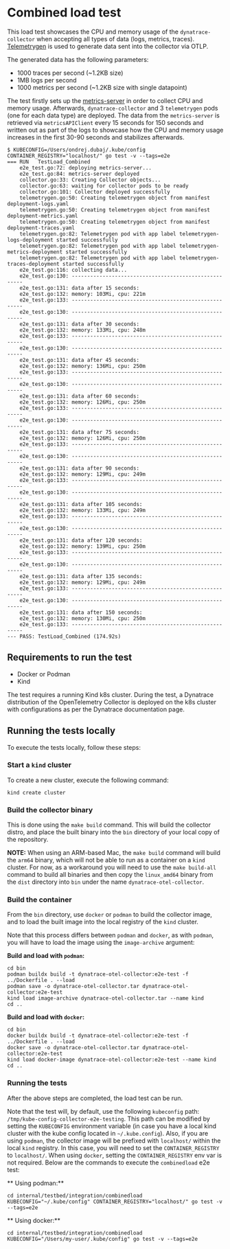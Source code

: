 # Combined load test

This load test showcases the CPU and memory usage of the `dynatrace-collector` when accepting all
types of data (logs, metrics, traces).
[Telemetrygen](https://github.com/open-telemetry/opentelemetry-collector-contrib/tree/main/cmd/telemetrygen#telemetry-generator-for-opentelemetry)
is used to generate data sent into the collector via OTLP.

The generated data has the following parameters:

- 1000 traces per second (~1.2KB size)
- 1MB logs per second
- 1000 metrics per second (~1.2KB size with single datapoint)

The test firstly sets up the [metrics-server](https://kubernetes-sigs.github.io/metrics-server/)
in order to collect CPU and memory usage.
Afterwards, `dynatrace-collector` and 3 `telemetrygen` pods (one for each data type)
are deployed.
The data from the `metrics-server` is retrieved via `metricsAPIClient` every 15 seconds for 150 seconds
and written out as part of the logs to showcase how the CPU and memory usage increases in the first 30-90 seconds
and stabilizes afterwards.

```shell
$ KUBECONFIG=/Users/ondrej.dubaj/.kube/config CONTAINER_REGISTRY="localhost/" go test -v --tags=e2e
=== RUN   TestLoad_Combined
    e2e_test.go:72: deploying metrics-server...
    e2e_test.go:84: metrics-server deployed
    collector.go:33: Creating Collector objects...
    collector.go:63: waiting for collector pods to be ready
    collector.go:101: Collector deployed successfully
    telemetrygen.go:50: Creating telemetrygen object from manifest deployment-logs.yaml
    telemetrygen.go:50: Creating telemetrygen object from manifest deployment-metrics.yaml
    telemetrygen.go:50: Creating telemetrygen object from manifest deployment-traces.yaml
    telemetrygen.go:82: Telemetrygen pod with app label telemetrygen-logs-deployment started successfully
    telemetrygen.go:82: Telemetrygen pod with app label telemetrygen-metrics-deployment started successfully
    telemetrygen.go:82: Telemetrygen pod with app label telemetrygen-traces-deployment started successfully
    e2e_test.go:116: collecting data...
    e2e_test.go:130: ------------------------------------------------------
    e2e_test.go:131: data after 15 seconds:
    e2e_test.go:132: memory: 103Mi, cpu: 221m
    e2e_test.go:133: ------------------------------------------------------
    e2e_test.go:130: ------------------------------------------------------
    e2e_test.go:131: data after 30 seconds:
    e2e_test.go:132: memory: 133Mi, cpu: 248m
    e2e_test.go:133: ------------------------------------------------------
    e2e_test.go:130: ------------------------------------------------------
    e2e_test.go:131: data after 45 seconds:
    e2e_test.go:132: memory: 136Mi, cpu: 250m
    e2e_test.go:133: ------------------------------------------------------
    e2e_test.go:130: ------------------------------------------------------
    e2e_test.go:131: data after 60 seconds:
    e2e_test.go:132: memory: 126Mi, cpu: 250m
    e2e_test.go:133: ------------------------------------------------------
    e2e_test.go:130: ------------------------------------------------------
    e2e_test.go:131: data after 75 seconds:
    e2e_test.go:132: memory: 126Mi, cpu: 250m
    e2e_test.go:133: ------------------------------------------------------
    e2e_test.go:130: ------------------------------------------------------
    e2e_test.go:131: data after 90 seconds:
    e2e_test.go:132: memory: 129Mi, cpu: 249m
    e2e_test.go:133: ------------------------------------------------------
    e2e_test.go:130: ------------------------------------------------------
    e2e_test.go:131: data after 105 seconds:
    e2e_test.go:132: memory: 133Mi, cpu: 249m
    e2e_test.go:133: ------------------------------------------------------
    e2e_test.go:130: ------------------------------------------------------
    e2e_test.go:131: data after 120 seconds:
    e2e_test.go:132: memory: 139Mi, cpu: 250m
    e2e_test.go:133: ------------------------------------------------------
    e2e_test.go:130: ------------------------------------------------------
    e2e_test.go:131: data after 135 seconds:
    e2e_test.go:132: memory: 129Mi, cpu: 249m
    e2e_test.go:133: ------------------------------------------------------
    e2e_test.go:130: ------------------------------------------------------
    e2e_test.go:131: data after 150 seconds:
    e2e_test.go:132: memory: 130Mi, cpu: 250m
    e2e_test.go:133: ------------------------------------------------------
--- PASS: TestLoad_Combined (174.92s)
```

## Requirements to run the test

- Docker or Podman
- Kind

The test requires a running Kind k8s cluster. During the test,
a Dynatrace distribution of the OpenTelemetry Collector is deployed
on the k8s cluster with configurations as per the Dynatrace documentation page.

## Running the tests locally

To execute the tests locally, follow these steps:

### Start a `kind` cluster

To create a new cluster, execute the following command:

```shell
kind create cluster
```
### Build the collector binary

This is done using the `make build` command.
This will build the collector distro, and place the built binary 
into the `bin` directory of your local copy of the repository.

**NOTE:** When using an ARM-based Mac, the `make build` command will build the `arm64` binary, which
will not be able to run as a container on a `kind` cluster.
For now, as a workaround you will need to use the `make build-all` command to build all binaries and then copy the
`linux_amd64` binary from the `dist` directory into `bin` under the name `dynatrace-otel-collector`.

### Build the container

From the `bin` directory, use `docker` or `podman` to build the collector image, and to load the built
image into the local registry of the `kind` cluster.

Note that this process differs between `podman` and `docker`, as with `podman`, you will have to
load the image using the `image-archive` argument:

**Build and load with `podman`:**
```shell
cd bin
podman buildx build -t dynatrace-otel-collector:e2e-test -f ../Dockerfile . --load
podman save -o dynatrace-otel-collector.tar dynatrace-otel-collector:e2e-test
kind load image-archive dynatrace-otel-collector.tar --name kind
cd ..
```

**Build and load with `docker`:**
```shell
cd bin
docker buildx build -t dynatrace-otel-collector:e2e-test -f ../Dockerfile . --load
docker save -o dynatrace-otel-collector.tar dynatrace-otel-collector:e2e-test
kind load docker-image dynatrace-otel-collector:e2e-test --name kind
cd ..
```

### Running the tests

After the above steps are completed, the load test can be run.

Note that the test will, by default, use the following `kubeconfig` path: `/tmp/kube-config-collector-e2e-testing`.
This path can be modified by setting the `KUBECONFIG` environment variable (in case you have a local kind cluster with the
kube config located in `~/.kube.config`).
Also, if you are using `podman`, the collector image will be prefixed with `localhost/` within the local
`kind` registry. In this case, you will need to set the `CONTAINER_REGISTRY` to `localhost/`.
When using `docker`, setting the `CONTAINER_REGISTRY` env var is not required.
Below are the commands to execute the `combinedload` e2e test:

** Using podman:**
```shell
cd internal/testbed/integration/combinedload
KUBECONFIG="~/.kube/config" CONTAINER_REGISTRY="localhost/" go test -v --tags=e2e
```

** Using docker:**
```shell
cd internal/testbed/integration/combinedload
KUBECONFIG="/Users/my-user/.kube/config" go test -v --tags=e2e
```
